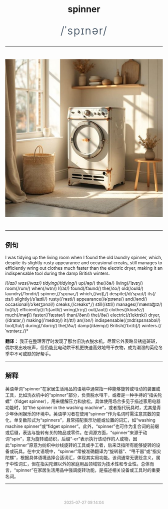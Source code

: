 <div align="center">

# spinner

<div style="margin: 30px 0;">
<h1 style="font-size: 2.5em; font-weight: 300; letter-spacing: 2px; margin: 0; color: #2c3e50;">
/ˈspɪnər/
</h1>
</div>

</div>

---

<div align="center" style="margin: 40px 0;">

![spinner](images/spinner.png)

</div>

---

## 例句

I was tidying up the living room when I found the old laundry spinner, which, despite its slightly rusty appearance and occasional creaks, still manages to efficiently wring out clothes much faster than the electric dryer, making it an indispensable tool during the damp British winters.

*I(/aɪ/) was(/wɑz/) tidying(/tidying*/) up(/əp/) the(/ðə/) living(/ˈlɪvɪŋ/) room(/rum/) when(/wɪn/) I(/aɪ/) found(/faʊnd/) the(/ðə/) old(/oʊld/) laundry(/ˈlɔndri/) spinner,(/ˈspɪnər,/) which,(/wɪʧ,/) despite(/dɪˈspaɪt/) its(/ɪts/) slightly(/sˈlaɪtli/) rusty(/ˈrəsti/) appearance(/əˈpɪrəns/) and(/ənd/) occasional(/ɔˈkeɪʒənəl/) creaks,(/creaks*,/) still(/stɪl/) manages(/ˈmænɪʤɪz/) to(/tɪ/) efficiently(/ɪˈfɪʃəntli/) wring(/rɪŋ/) out(/aʊt/) clothes(/kloʊðz/) much(/məʧ/) faster(/ˈfæstər/) than(/ðən/) the(/ðə/) electric(/ɪˈlɛktrɪk/) dryer,(/draɪər,/) making(/ˈmeɪkɪŋ/) it(/ɪt/) an(/ən/) indispensable(/ˌɪndɪˈspɛnsəbəl/) tool(/tul/) during(/ˈdʊrɪŋ/) the(/ðə/) damp(/dæmp/) British(/ˈbrɪtɪʃ/) winters.(/ˈwɪntərz./)*

**翻译：** 我正在整理客厅时发现了那台旧洗衣脱水机，尽管它外表略显锈迹斑斑，偶尔发出吱吱声，但仍能比电动烘干机更快速高效地甩干衣物，成为潮湿的英伦冬季中不可或缺的好帮手。

---

## 解释

英语单词“spinner”在家居生活用品的语境中通常指一种能够旋转或甩动的装置或工具，比如洗衣机中的“spinner”部分，负责脱水甩干，或者是一种手持的“指尖陀螺”（fidget spinner），用来缓解压力和放松。具体使用场合多见于描述家用电器功能时，如“the spinner in the washing machine”，或者指代玩具时，尤其是青少年休闲娱乐的环境中。英语学习者在使用“spinner”作为名词时需注意其数的变化，单复数形式为“spinners”，且常搭配表示功能或位置的词汇，如“washing machine spinner”或“fidget spinner”。此外，“spinner”也可作为复合词的前缀或后缀，表达与旋转有关的物品或零件。在词源方面，“spinner”来源于动词“spin”，意为旋转或纺织，后缀“-er”表示执行该动作的人或物，因此“spinner”原意为纺织中纱线旋转的工具或手工者，后来泛指所有能够旋转的设备或玩具。在中文语境中，“spinner”常被准确翻译为“旋转器”、“甩干器”或“指尖陀螺”，根据具体语境选择合适词汇，体现其实用功能。该词通常无褒贬含义，属于中性词汇，但在指尖陀螺以外的家庭用品领域较为技术性和专业性。总体而言，“spinner”在家居生活用品中强调旋转功能，是描述相关设备或工具时的重要名词。


---

<div align="center" style="margin-top: 50px;">
<small style="color: #999; font-size: 0.9em;">2025-07-27 09:14:04</small>
</div>
